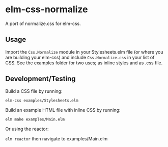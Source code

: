 # elm-css-normalize

A port of normalize.css for elm-css.


## Usage

Import the `Css.Normalize` module in your Stylesheets.elm file (or where you are building your elm-css) and include `Css.Normalize.css` in your list of CSS. See the examples folder for two uses; as inline styles and as .css file.


## Development/Testing

Build a CSS file by running:

`elm-css examples/Stylesheets.elm`

Build an example HTML file with inline CSS by running:

`elm make examples/Main.elm`

Or using the reactor:

`elm reactor` then navigate to examples/Main.elm

